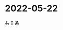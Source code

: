 # 2022-05-22

共 0 条

<!-- BEGIN WEIBO -->
<!-- 最后更新时间 Sun May 22 2022 02:02:15 GMT+0800 (China Standard Time) -->

<!-- END WEIBO -->
